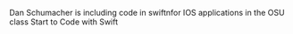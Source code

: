 Dan Schumacher is including code in swiftnfor IOS applications in the OSU class Start to Code with Swift

